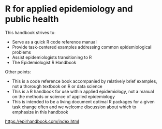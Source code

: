 # R for applied epidemiology and public health

This handbook strives to:

-   Serve as a quick R code reference manual
-   Provide task-centered examples addressing common epidemiological problems
-   Assist epidemiologists transitioning to R
-   The Epidemiologist R Handbook

Other points: 

- This is a code reference book accompanied by relatively brief examples, not a thorough textbook on R or data science 
- This is a R handbook for use within applied epidemiology, not a manual on the methods or science of applied epidemiology 
- This is intended to be a living document optimal R packages for a given task change often and we welcome discussion about which to emphasize in this handbook

<https://epirhandbook.com/index.html>


